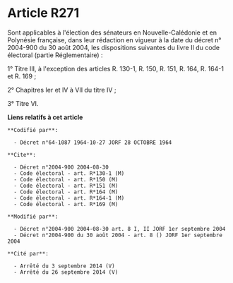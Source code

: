 # Article R271

Sont applicables à l'élection des sénateurs en Nouvelle-Calédonie et en Polynésie française, dans leur rédaction en vigueur à
la date du décret n° 2004-900 du 30 août 2004, les dispositions suivantes du livre II du code électoral (partie
Réglementaire) :

1° Titre III, à l'exception des articles R. 130-1, R. 150, R. 151, R. 164, R. 164-1 et R. 169 ;

2° Chapitres Ier et IV à VII du titre IV ;

3° Titre VI.

**Liens relatifs à cet article**

	**Codifié par**:

	  - Décret n°64-1087 1964-10-27 JORF 28 OCTOBRE 1964

	**Cite**:

	  - Décret n°2004-900 2004-08-30
	  - Code électoral - art. R*130-1 (M)
	  - Code électoral - art. R*150 (M)
	  - Code électoral - art. R*151 (M)
	  - Code électoral - art. R*164 (M)
	  - Code électoral - art. R*164-1 (M)
	  - Code électoral - art. R*169 (M)

	**Modifié par**:

	  - Décret n°2004-900 2004-08-30 art. 8 I, II JORF 1er septembre 2004
	  - Décret n°2004-900 du 30 août 2004 - art. 8 () JORF 1er septembre 2004

	**Cité par**:

	  - Arrêté du 3 septembre 2014 (V)
	  - Arrêté du 26 septembre 2014 (V)
